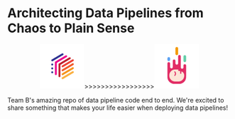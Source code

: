 # Architecting Data Pipelines from Chaos to Plain Sense

<p align="center"><img src="https://github.com/sungchun12/AWS-data-pipeline-team-B/blob/master/logo.jpg" width="100" height="100">>>>>>>>>>>>>>>>>><img src="https://github.com/sungchun12/AWS-data-pipeline-team-B/blob/master/Team%20B%20Logo%20Part%202.jpeg" width="100" height="100">

Team B's amazing repo of data pipeline code end to end. We're excited to share something that makes your life easier when deploying data pipelines!


